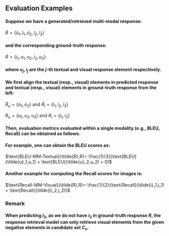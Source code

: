 ## Evaluation Examples

#### Suppose we have a generated/retrieved multi-modal response:

$\tilde{R} = \lbrace \tilde{u}_1, \tilde{i}_1,\tilde{u}_2, \tilde{i}_2, \tilde{i}_3 \rbrace$

#### and the corresponding ground-truth response:

$R=\lbrace i_1,u_1, u_2, i_2, u_3 \rbrace$ 

#### where $u_j, i_j$ are the $j$-th textual and visual response element respectively.

#### We first align the textual (resp., visual) elements in predicted response and textual (resp., visual) elements in ground-truth response from the left:

$\tilde{R}_u = \lbrace \tilde{u}_1, \tilde{u}_2 \rbrace$ and $\tilde{R}_i = \lbrace \tilde{i}_1, \tilde{i}_2, \tilde{i}_3 \rbrace$

$R_u=\lbrace u_1, u_2, u_3 \rbrace$ and  $R_i= \lbrace i_1, i_2 \rbrace$ 

#### Then, evaluation metrics evaluated within a single modality (e.g., BLEU, Recall) can be obtained as follows.

#### For example, one can obtain the BLEU scores as:

$\text{BLEU-MM-Textual}(\tilde{R},R)= \frac{1}{3}(\text{BLEU}(\tilde{u}_1,u_1) + \text{BLEU}(\tilde{u}_2,u_2) + 0)$

#### Another example for computing the Recall scores for images is:

$\text{Recall-MM-Visual}(\tilde{R},R)= \frac{1}{2}(\text{Recall}(\tilde{i}_1,i_1) + \text{Recall}(\tilde{i}_2,i_2))$

### **Remark**

#### When predicting $\tilde{i}_3$, as we do not have $i_3$ in ground-truth response $R$, the response retrieval model can only retrieve visual elements from the given negative elements in candidate set $C_v$.
